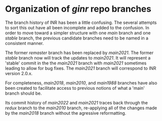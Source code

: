 # Organization of *ginr* repo branches

The branch history of INR has been a little confusing.
The several attempts to sort this out have all been incomplete and
added to the confusion.
In order to move toward a simpler structure with one *main* branch and
one *stable* branch, the previous candidate branches need to be named in
a consistent manner.

The former *remaster* branch has been replaced by *main2021*.
The former *stable* branch now will track the updates to *main2021*.
It will represent a 'stable' commit in the the *main2021* branch with
*main2021* sometimes leading to allow for bug fixes.
The *main2021* branch will correspond to INR version 2.0.x.

For completeness, *main2018*, *main2010*, and *main1988* branches have also
been created to facilitate access to previous notions of what a 'main'
branch should be.

Its commit history of *main2022* and *main2021* traces back through the
*redux* branch to the *main2010* branch, re-applying all of the changes
made by the *main2018* branch without the agressive reformatting.
